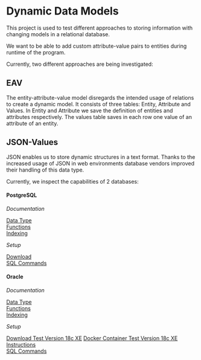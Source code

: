 # Dynamic Data Models

This project is used to test different approaches to storing information with changing models in a relational database.

We want to be able to add custom attribute-value pairs to entities during runtime of the program.

Currently, two different approaches are being investigated:

## EAV

The entity-attribute-value model disregards the intended usage of relations to create a dynamic model. 
It consists of three tables: Entity, Attribute and Values. In Entity and Attribute we save the definition of entities and attributes respectively. 
The values table saves in each row one value of an attribute of an entity.

## JSON-Values

JSON enables us to store dynamic structures in a text format. 
Thanks to the increased usage of JSON in web environments database vendors improved their handling of this data type.

Currently, we inspect the capabilities of 2 databases:

#### PostgreSQL 

*Documentation*

[Data Type](https://www.postgresql.org/docs/13/datatype-json.html)  
[Functions](https://www.postgresql.org/docs/13/functions-json.html)  
[Indexing](https://www.postgresql.org/docs/13/datatype-json.html#JSON-INDEXING)  

*Setup*

[Download](https://www.postgresql.org/download/)  
[SQL Commands](sql/postgre.sql)


#### Oracle

*Documentation*

[Data Type](https://docs.oracle.com/en/database/oracle/oracle-database/18/adjsn/json-in-oracle-database.html#GUID-F6282E67-CBDF-442E-946F-5F781BC14F33)  
[Functions](https://docs.oracle.com/en/database/oracle/oracle-database/18/adjsn/query-json-data.html#GUID-119E5069-77F2-45DC-B6F0-A1B312945590)  
[Indexing](https://docs.oracle.com/en/database/oracle/oracle-database/18/adjsn/indexes-for-json-data.html#GUID-8A1B098E-D4FE-436E-A715-D8B465655C0D)  

*Setup*

[Download Test Version 18c XE](https://www.oracle.com/database/technologies/xe-downloads.html)
[Docker Container Test Version 18c XE Instructions](https://github.com/oracle/docker-images/tree/master/OracleDatabase/SingleInstance)  
[SQL Commands](sql/oracle.sql)

<!-- 

## PostgreSQL HSTORE

Since indexing JSON values in PostgreSQL requires simple JSON Objects, we could also consider using the key-value store of PostreSQL.

-->
